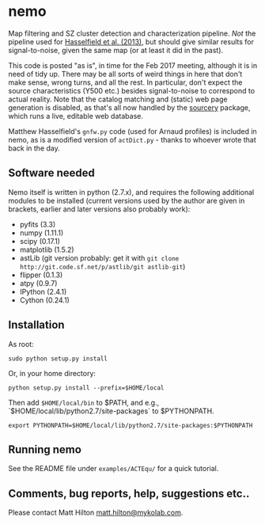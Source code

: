 # nemo

Map filtering and SZ cluster detection and characterization pipeline. *Not* the pipeline used
for [Hasselfield et al. (2013)](http://adsabs.harvard.edu/abs/2013JCAP...07..008H), but should 
give similar results for signal-to-noise, given the same map (or at least it did in the past).

This code is posted "as is", in time for the Feb 2017 meeting, although it is in need of tidy up. 
There may be all sorts of weird things in here that don't make sense, wrong turns, and all the rest.
In particular, don't expect the source characteristics (Y500 etc.) besides signal-to-noise to 
correspond to actual reality. Note that the catalog matching and (static) web page generation
is disabled, as that's all now handled by the [sourcery](https://github.com/mattyowl/sourcery) 
package, which runs a live, editable web database.

Matthew Hasselfield's `gnfw.py` code (used for Arnaud profiles) is included in nemo, as is a modified 
version of `actDict.py` - thanks to whoever wrote that back in the day.

## Software needed

Nemo itself is written in python (2.7.x), and requires the following additional modules to be installed 
(current versions used by the author are given in brackets, earlier and later versions also probably work):

* pyfits (3.3)
* numpy (1.11.1)
* scipy (0.17.1)
* matplotlib (1.5.2)
* astLib (git version probably: get it with `git clone http://git.code.sf.net/p/astlib/git astlib-git`)
* flipper (0.1.3)
* atpy (0.9.7)
* IPython (2.4.1)
* Cython (0.24.1)

## Installation

As root:
    
```
sudo python setup.py install
```

Or, in your home directory:
    
```
python setup.py install --prefix=$HOME/local
```

Then add `$HOME/local/bin` to $PATH, and e.g., `$HOME/local/lib/python2.7/site-packages` to $PYTHONPATH.

```export PATH=$HOME/local/bin:$PATH    
export PYTHONPATH=$HOME/local/lib/python2.7/site-packages:$PYTHONPATH
```

## Running nemo

See the README file under `examples/ACTEqu/` for a quick tutorial.

## Comments, bug reports, help, suggestions etc..

Please contact Matt Hilton <matt.hilton@mykolab.com>.


